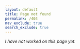 ```yaml
---
layout: default
title: Page not found
permalink: /404
nav_exclude: true
search_exclude: true
---
```


*I have not worked on this page yet.*
